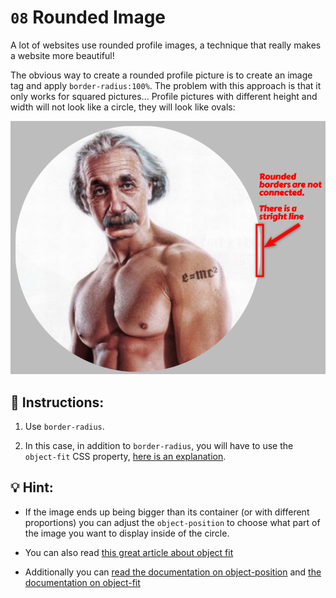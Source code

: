# `08` Rounded Image

A lot of websites use rounded profile images, a technique that really makes a website more beautiful!

The obvious way to create a rounded profile picture is to create an image tag and apply `border-radius:100%`. The problem with this approach is that it only works for squared pictures... Profile pictures with different height and width will not look like a circle, they will look like ovals:

![Example Image](../../.learn/assets/08-1.png?raw=true)

## 📝 Instructions:

1. Use `border-radius`.

2. In this case, in addition to `border-radius`, you will have to use the `object-fit` CSS property, [here is an explanation](https://www.loom.com/share/15186e456dfd4741887997af40325721).


## 💡 Hint:

+ If the image ends up being bigger than its container (or with different proportions) you can adjust the `object-position` to choose what part of the image you want to display inside of the circle.

+ You can also read [this great article about object fit](https://css-tricks.com/on-object-fit-and-object-position/)

+ Additionally you can [read the documentation on object-position](https://developer.mozilla.org/en-US/docs/Web/CSS/object-position) and [the documentation on object-fit](https://developer.mozilla.org/en-US/docs/Web/CSS/object-fit)

